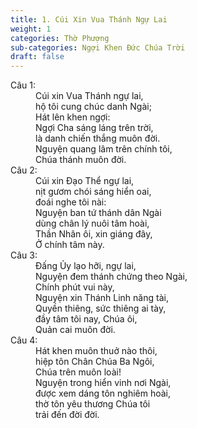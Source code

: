 ```yaml
---
title: 1. Cúi Xin Vua Thánh Ngự Lai
weight: 1
categories: Thờ Phượng
sub-categories: Ngợi Khen Đức Chúa Trời
draft: false
---
```

<dl><dt>Câu 1:</dt><dd data-verse="1">Cúi xin Vua Thánh ngự lai, <br/>hộ tôi cung chúc danh Ngài; <br/>Hát lên khen ngợi: <br/>Ngợi Cha sáng láng trên trời, <br/>là danh chiến thắng muôn đời. <br/>Nguyện quang lâm trên chính tôi, <br/>Chúa thánh muôn đời. </dd><dt>Câu 2:</dt><dd data-verse="2">Cúi xin Đạo Thể ngự lai, <br/>nịt gươm chói sáng hiển oai, <br/>đoái nghe tôi nài: <br/>Nguyện ban tứ thánh dân Ngài <br/>dùng chân lý nuôi tâm hoài, <br/>Thần Nhân ôi, xin giáng đây, <br/>Ở chính tâm này. </dd><dt>Câu 3:</dt><dd data-verse="3">Đấng Ủy lạo hỡi, ngự lai, <br/>Nguyện đem thánh chứng theo Ngài, <br/>Chính phút vui này, <br/>Nguyện xin Thánh Linh năng tài, <br/>Quyền thiêng, sức thiêng ai tày, <br/>đầy tâm tôi nay, Chúa ôi, <br/>Quản cai muôn đời. </dd><dt>Câu 4:</dt><dd data-verse="4">Hát khen muôn thuở nào thôi, <br/>hiệp tôn Chân Chúa Ba Ngôi, <br/>Chúa trên muôn loài! <br/>Nguyện trong hiển vinh nơi Ngài, <br/>được xem dáng tôn nghiêm hoài, <br/>thờ tôn yêu thương Chúa tôi <br/>trải đến đời đời. </dd></dl>